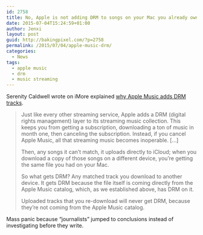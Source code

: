 ```yaml
---
id: 2758
title: No, Apple is not adding DRM to songs on your Mac you already own
date: 2015-07-04T15:24:59+01:00
author: Jenxi
layout: post
guid: http://bakingpixel.com/?p=2758
permalink: /2015/07/04/apple-music-drm/
categories:
  - News
tags:
  - apple music
  - drm
  - music streaming
---
```

Serenity Caldwell wrote on iMore explained [why Apple Music adds DRM tracks](http://www.imore.com/no-apple-not-adding-drm-songs-your-mac-you-already-own).

> Just like every other streaming service, Apple adds a DRM (digital rights management) layer to its streaming music collection. This keeps you from getting a subscription, downloading a ton of music in month one, then canceling the subscription. Instead, if you cancel Apple Music, all that streaming music becomes inoperable. [&#8230;]
> 
> Then, any songs it can&#8217;t match, it uploads directly to iCloud; when you download a copy of those songs on a different device, you&#8217;re getting the same file you had on your Mac.
> 
> So what gets DRM? Any matched track you download to another device. It gets DRM because the file itself is coming directly from the Apple Music catalog, which, as we established above, has DRM on it.
> 
> Uploaded tracks that you re-download will never get DRM, because they&#8217;re not coming from the Apple Music catalog. 

Mass panic because &#8220;journalists&#8221; jumped to conclusions instead of investigating before they write.